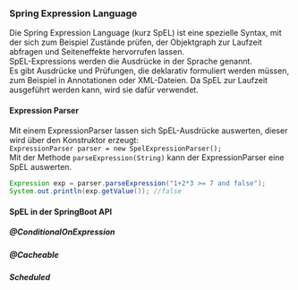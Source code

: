 ### Spring Expression Language
Die Spring Expression Language (kurz SpEL) ist eine spezielle Syntax, mit der sich zum Beispiel Zustände prüfen, der Objektgraph zur Laufzeit abfragen und Seiteneffekte hervorrufen lassen.  
SpEL-Expressions werden die Ausdrücke in der Sprache genannt.  
Es gibt Ausdrücke und Prüfungen, die deklarativ formuliert werden müssen, zum Beispiel in Annotationen oder XML-Dateien. Da SpEL zur Laufzeit ausgeführt werden kann, wird sie dafür verwendet.  

#### Expression Parser
Mit einem ExpressionParser lassen sich SpEL-Ausdrücke auswerten, dieser wird über den Konstruktor erzeugt:  
`ExpressionParser parser = new SpelExpressionParser();`  
Mit der Methode `parseExpression(String)` kann der ExpressionParser eine SpEL auswerten.
```java
Expression exp = parser.parseExpression("1+2*3 >= 7 and false");
System.out.println(exp.getValue()); //false
```

#### SpEL in der SpringBoot API

##### @ConditionalOnExpression

##### @Cacheable

##### Scheduled
